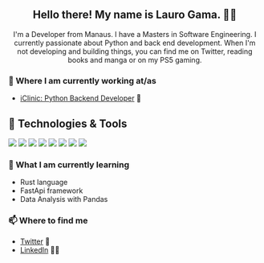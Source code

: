 <h2 align="center">Hello there! My name is Lauro Gama. 👋🤓</h2>
<p align="center">I'm a Developer from Manaus.
I have a Masters in Software Engineering.
I currently passionate about Python and back end development.
When I'm not developing and building things, you can find me on Twitter, reading books and manga or on my PS5 gaming.</p>

### 💼 Where I am currently working at/as
- [iClinic: Python Backend Developer](http://www.iclinic.com.br) 💼 

## 🔧 Technologies & Tools
![](https://img.shields.io/badge/OS-Linux-informational?style=plastic&logo=linux&logoColor=white&color=2bbc8a)
![](https://img.shields.io/badge/OS-Android-informational?style=plastic&logo=android&logoColor=white&color=2bbc8a)
![](https://img.shields.io/badge/Editor-Vim-informational?style=plastic&logo=vim&logoColor=white&color=019733)
![](https://img.shields.io/badge/Editor-VScode-informational?style=plastic&logo=visual-studio-code&logoColor=white&color=007ACC)
![](https://img.shields.io/badge/Code-Python-informational?style=plastic&logo=python&logoColor=white&color=2bbc8a)
![](https://img.shields.io/badge/Code-JavaScript-informational?style=plastic&logo=javascript&logoColor=white&color=2bbc8a)
![](https://img.shields.io/badge/Shell-ZSH-informational?style=plastic&logo=gnu-bash&logoColor=white&color=2bbc8a)
![](https://img.shields.io/badge/Tools-Docker-informational?style=plastic&logo=docker&logoColor=white&color=2bbc8a)

### 📖 What I am currently learning
- Rust language
- FastApi framework
- Data Analysis with Pandas


### 📫 Where to find me
- [Twitter](https://twitter.com/laurogama) 🐤
- [LinkedIn](https://linkedin.com/in/laurogama) 👨💼

<!--
**laurogama/laurogama** is a ✨ _special_ ✨ repository because its `README.md` (this file) appears on your GitHub profile.

Here are some ideas to get you started:

- 🔭 I’m currently working on ...
- 🌱 I’m currently learning ...
- 👯 I’m looking to collaborate on ...
- 🤔 I’m looking for help with ...
- 💬 Ask me about ...
- 📫 How to reach me: ...
- 😄 Pronouns: ...
- ⚡ Fun fact: ...
-->
